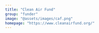 ```yaml
---
title: "Clean Air Fund"
group: "funder"
image: "@assets/images/caf.png"
homepage: "https://www.cleanairfund.org/"
---
```

